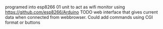 programed into esp8266 01 unit to act as wifi monitor 
using https://github.com/esp8266/Arduino
TODO web interface that gives current data when connected from webbrowser.
Could add commands using CGI format or buttons
